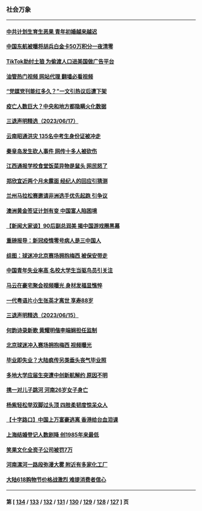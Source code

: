 ### 社会万象
---
#### [中共计划生育生恶果 青年初婚越来越迟](../../pages/ncid282/n14018492.md?06190845) 
#### [中国东航被曝将胡兵白金卡50万积分一夜清零](../../pages/ncid282/n14018439.md?06190845) 
#### [TikTok助纣土狼 为偷渡人口进美国做广告平台](../../pages/ncid282/n14018397.md?06190845) 
#### [油管热门视频 网站代理 翻墙必看视频](http://138.2.39.72:81/youtube.html?epic-marker?06190845)
#### [“党媒党刊能扛多久？”一文引热议后遭下架](../../pages/ncid282/n14018188.md?06190845) 
#### [疫亡人数巨大？中央和地方都隐瞒火化数据](../../pages/ncid282/n14018021.md?06190845) 
#### [三退声明精选（2023/06/17）](../../pages/ncid282/n14018086.md?06190845) 
#### [云南昭通洪灾 135名中考生身份证被冲走](../../pages/ncid282/n14017885.md?06190845) 
#### [秦皇岛发生砍人事件 网传十多人被砍伤](../../pages/ncid282/n14017858.md?06190845) 
#### [江西通报学校食堂饭菜异物是鼠头 网民怒了](../../pages/ncid282/n14017841.md?06190845) 
#### [郑欣宜近两个月未露面 经纪人的回应引猜测](../../pages/ncid282/n14017564.md?06190845) 
#### [兰州马拉松赛邀请非洲选手优先起跑 引争议](../../pages/ncid282/n14017635.md?06190845) 
#### [澳洲黄金签证计划有变 中国富人陷困境](../../pages/ncid282/n14017509.md?06190845) 
#### [【新闻大家谈】90后副总润美 揭中国游戏圈黑幕](../../pages/ncid282/n14017454.md?06190845) 
#### [重磅报导：新冠疫情零号病人是三中国人](../../pages/ncid282/n14017445.md?06190845) 
#### [组图：球迷冲北京赛场拥抱梅西 被保安带走](../../pages/ncid282/n14017348.md?06190845) 
#### [中国青年失业率高 名校大学生当驱鸟员引关注](../../pages/ncid282/n14017193.md?06190845) 
#### [马云在豪宅聚会视频曝光 身材发福显憔悴](../../pages/ncid282/n14017215.md?06190845) 
#### [一代粤语片小生张英才离世 享寿88岁](../../pages/ncid282/n14016992.md?06190845) 
#### [三退声明精选（2023/06/15）](../../pages/ncid282/n14017091.md?06190845) 
#### [何韵诗录新歌 黄耀明偕李端娴担任监制](../../pages/ncid282/n14016977.md?06190845) 
#### [北京球迷冲入赛场拥抱梅西 视频曝光](../../pages/ncid282/n14016933.md?06190845) 
#### [毕业即失业？大陆疯传另类垂头丧气毕业照](../../pages/ncid282/n14016870.md?06190845) 
#### [多地大学应届生突遭中创新航解约 原因不明](../../pages/ncid282/n14016440.md?06190845) 
#### [携一对儿子跳河 河南26岁女子身亡](../../pages/ncid282/n14016393.md?06190845) 
#### [杨紫轻松举双脚过头顶 四肢柔韧度惊呆众人](../../pages/ncid282/n14016257.md?06190845) 
#### [【十字路口】中国上万富豪逃离 香港给台血泪课](../../pages/ncid282/n14016018.md?06190845) 
#### [上海结婚登记人数剧降 创1985年来最低](../../pages/ncid282/n14015997.md?06190845) 
#### [笑果文化全资子公司被罚7万](../../pages/ncid282/n14015874.md?06190845) 
#### [河南漯河一路段弥漫大雾 附近有多家化工厂](../../pages/ncid282/n14015894.md?06190845) 
#### [大陆618购物节价格战激烈 难提消费者信心](../../pages/ncid282/n14015758.md?06190845) 

---
#### 第 [ [134](./134.md?06190845) / [133](./133.md?06190845) / [132](./132.md?06190845) / [131](./131.md?06190845) / [130](./130.md?06190845) / [129](./129.md?06190845) / [128](./128.md?06190845) / [127](./127.md?06190845) ] 页
